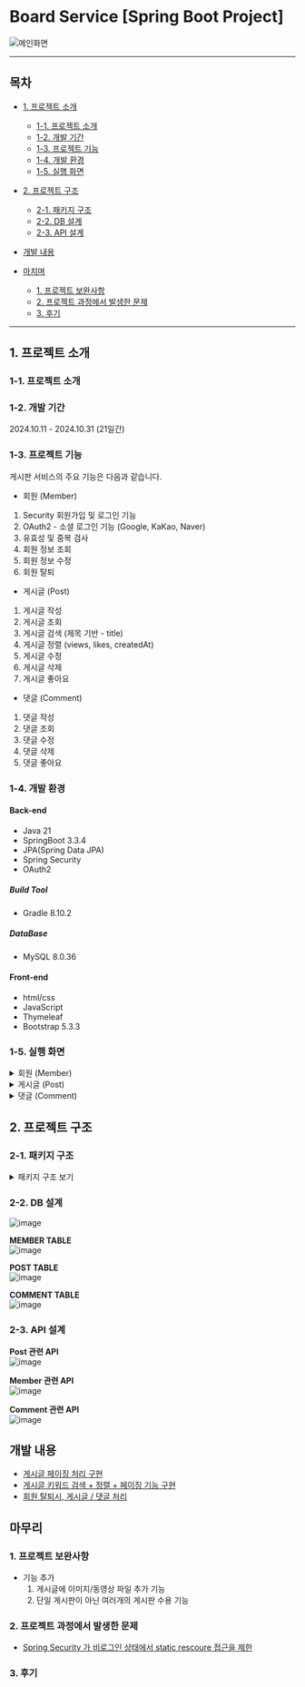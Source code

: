 # Board Service [Spring Boot Project]

![메인화면](https://github.com/user-attachments/assets/1a502db6-2167-47cd-94ee-f8cfabb044fa)

---
## 목차
 - [1. 프로젝트 소개](#1-프로젝트-소개)
   - [1-1. 프로젝트 소개](#1-1-프로젝트-소개)
   - [1-2. 개발 기간](#1-2-개발-기간)
   - [1-3. 프로젝트 기능](#1-3-프로젝트-기능)
   - [1-4. 개발 환경](#1-4-개발-환경)
   - [1-5. 실행 화면](#1-5-실행-환경)
  
 - [2. 프로젝트 구조](#2-프로젝트-구조)
   - [2-1. 패키지 구조](#2-1-패키지-구조)
   - [2-2. DB 설계](#2-2-DB-설계)
   - [2-3. API 설계](#2-3-API-설계)
  
 - [개발 내용](#개발-내용)

 - [마치며](#마치며)
   - [1. 프로젝트 보완사항](#1-프로젝트-보완사항)
   - [2. 프로젝트 과정에서 발생한 문제](#2-프로젝트-과정에서-발생한-문제)
   - [3. 후기](#3-후기)
---

## 1. 프로젝트 소개

### 1-1. 프로젝트 소개



### 1-2. 개발 기간

2024.10.11 - 2024.10.31 (21일간)


### 1-3. 프로젝트 기능

게시판 서비스의 주요 기능은 다음과 같습니다.

- 회원 (Member)
1. Security 회원가입 및 로그인 기능
2. OAuth2 - 소셜 로그인 기능 (Google, KaKao, Naver)
3. 유효성 및 중복 검사
4. 회원 정보 조회
5. 회원 정보 수정
6. 회원 탈퇴

- 게시글 (Post)
1. 게시글 작성
2. 게시글 조회
3. 게시글 검색 (제목 기반 - title)
4. 게시글 정렬 (views, likes, createdAt)
5. 게시글 수정
6. 게시글 삭제
7. 게시글 좋아요

- 댓글 (Comment)
1. 댓글 작성
2. 댓글 조회
3. 댓글 수정
4. 댓글 삭제
5. 댓글 좋아요


### 1-4. 개발 환경

#### Back-end
 - Java 21
 - SpringBoot 3.3.4
 - JPA(Spring Data JPA)
 - Spring Security
 - OAuth2

##### Build Tool
 - Gradle 8.10.2

##### DataBase
 - MySQL 8.0.36

#### Front-end
 - html/css
 - JavaScript
 - Thymeleaf
 - Bootstrap 5.3.3


### 1-5. 실행 화면

  <details>
    <summary>회원 (Member)</summary>

   **1. 로그인 화면 - ("/members/login")**  
   ![image](https://github.com/user-attachments/assets/f8f20f6d-d922-42a6-8f64-7d9cc976f1e9)  

   [소셜 로그인 - Google]  
   ![image](https://github.com/user-attachments/assets/842da38c-2ecf-4413-a65b-1d42a196a9a5)  
   ![image](https://github.com/user-attachments/assets/8f8ce3ea-602e-46d7-99bf-000d0de689ab)  
   Google 로그인 화면으로 이동한다.  

   [소셜 로그인 - Naver]  
   ![image](https://github.com/user-attachments/assets/670edb23-4afe-45e1-bd15-ffa3cdef0870)  
   ![image](https://github.com/user-attachments/assets/37a051fc-53e4-4755-b472-3580ffd68daf)  
   Naver 로그인 화면으로 이동한다.  

   [소셜 로그인 - Kakao]  
   ![image](https://github.com/user-attachments/assets/c7f5bb47-b502-4e4f-ac7e-c3c8b2b442ab)  
   ![image](https://github.com/user-attachments/assets/91307a71-1c8f-4e57-a116-6b19b4629143)  
   Kakao 로그인 화면으로 이동한다.  


   **2. 회원가입 화면 - ("/members/join")**
   ![image](https://github.com/user-attachments/assets/ffdddc0d-6cd2-4904-ae8b-d723986b363f)  

   ※ 회원가입 입력값에 대한 유효성 검사  
   ![image](https://github.com/user-attachments/assets/881711b1-ba8b-4fda-be5e-08babc761dc9)  

   Example) 새로운 회원가입  
   ※ 'username' 중복 검사 - 같은 'username' 을 가지고 있는 기존 회원 존재  
   ![image](https://github.com/user-attachments/assets/e3613693-e6bd-467e-a412-77466d0ffee7)  

   ※ 정상적으로 회원가입 완료!  
   ![image](https://github.com/user-attachments/assets/747c4549-6075-428a-8323-9521a085f712)
   ![image](https://github.com/user-attachments/assets/dd7c7c19-2c38-46ac-b36a-bf78e467b195)  
   DB 에 저장된 모습

   

   **3. 회원정보 화면 - ("/members/info)**


   **4-1. 회원정보 수정 화면 - ("/members/info/update")**

   ![image](https://github.com/yashin20/BoardServiceV2/assets/92693776/49fd5a13-5ff2-4ee5-96b1-8fef64824af3)  
   로그인 된 username 을 입력하여, 회원정보 화면으로 이동  

   ![image](https://github.com/yashin20/BoardServiceV2/assets/92693776/1ffe8588-1a0d-4b49-8bb8-15a53608835e)  

  
   ![image](https://github.com/yashin20/BoardServiceV2/assets/92693776/db057e23-35ee-4f4b-afcb-333b7dcc2956)  
   변경하려는 닉네임에 대한 중복 체크    
   ![image](https://github.com/yashin20/BoardServiceV2/assets/92693776/8e879869-e2e9-4503-8ff2-80213486f736)  
   변경하려는 비밀번호에 대한 유효성 체크    

   **4-2. 비밀번호 수정 화면 - ("/members/info/updatePassword")**


   **5. 회원 탈퇴**
   ![image](https://github.com/yashin20/BoardServiceV2/assets/92693776/86e4f872-27d0-4d94-a470-5e5ad86565dd)  
   ![image](https://github.com/yashin20/BoardServiceV2/assets/92693776/109b6351-9b3c-4f57-a1eb-26bc5373da76)  
   ![image](https://github.com/yashin20/BoardServiceV2/assets/92693776/e0a6d5a1-82f8-41b2-bbde-ae1eeaeb9f09)  
   회원 탈퇴 처리 후, 메인 페이지로 리다이렉션, 로그아웃 처리가 된다.    
   또한, 탈퇴한 회원이 작성한 게시글 / 댓글의 작성자는 'unknown' 으로 표기된다.  

    
  </details>



  
  <details>
    <summary>게시글 (Post)</summary>
    
   **1. 게시글 전체 목록**

   로그인 X 화면  
   ![image](https://github.com/yashin20/BoardServiceV2/assets/92693776/5547af49-7724-4aeb-979f-7a6ad2590bdd)  

   로그인 O 화면  
   ![image](https://github.com/yashin20/BoardServiceV2/assets/92693776/0871872a-720b-445f-bfe3-2055b252bd2e)  



   **1-1. 게시글 전체 목록 정렬**

   '조회수' 기준으로 내림차순 정렬  
   ![image](https://github.com/yashin20/BoardServiceV2/assets/92693776/18250746-ccbb-4911-bcf1-f39d151f0f83)  

   ※ 로그인을 하지 않아도 게시글 정렬이 가능하다.  



   **2. 게시글 등록 화면**

   ![image](https://github.com/yashin20/BoardServiceV2/assets/92693776/67099714-c576-4029-8b68-552aa2a8ef5e)  

   로그인한 사용자만 게시글 작성이 가능하며, 작성 후 '게시' 버튼을 누르면 메인 페이지로 리다이렉트 된다.  

   

   **3. 게시글 상세 정보**

   로그인 X  
   ![image](https://github.com/yashin20/BoardServiceV2/assets/92693776/92b77621-66c2-4a46-83e7-e13552424ae3)  

   ※ 로그인 하지 않은 경우, 게시글 상세 정보에 접근 가능하지만, '게시글 설정' 옵션에 접근할 수 없다.  


   작성자 계정이 아닌 다른 계정으로 로그인 O  
   ![image](https://github.com/yashin20/BoardServiceV2/assets/92693776/bef81a23-7918-4817-a5b6-b0dc5515f885)  

   ※ 작성자 계정이 아닌 다른 계정으로 로그인한 경우, '게시글 설정' 옵션에 접근 가능하지만, '게시글 작성' 기능만 접근 가능하다.  


   작성자 계정으로 로그인 O  
   ![image](https://github.com/yashin20/BoardServiceV2/assets/92693776/15f21e93-5271-447d-b708-f7aa6e0feff0)  

   ※ 작성자 계정으로 로그인 한 경우, '게시글 수정' 과 '게시글 삭제' 를 할 수 있다.  



   **4. 게시글 수정 화면**

   ![image](https://github.com/yashin20/BoardServiceV2/assets/92693776/2ecc1243-4c45-4f2f-9b42-4af5f6e7e914)  

   게시글 수정 후, '게시' 버튼을 눌러 수정을 마무리한다.    
   '게시' 버튼을 누르면 게시글 목록으로 이동한다.  

   [수정된 게시글 화면]  
   ![image](https://github.com/yashin20/BoardServiceV2/assets/92693776/c828dff6-270e-4b36-a597-85969a196c0c)  
   
   

   **5. 게시글 삭제 화면**

   ![image](https://github.com/yashin20/BoardServiceV2/assets/92693776/816ef173-4759-4456-b8b5-1ad39da2f7bb)  

   '게시글 삭제' 버튼을 눌러 삭제를 진행한다.  

   ![image](https://github.com/yashin20/BoardServiceV2/assets/92693776/08081d6f-d02c-4c06-9a42-d1c9d963d53d)  

   '게시글 번호'를 포함한 삭제 완료 안내 메시지가 등장한다.

   [게시글 목록]  
   ![image](https://github.com/yashin20/BoardServiceV2/assets/92693776/440f7a24-f7f1-4178-b6da-94319eda0f34)  

   게시글이 삭제 된 것을 볼 수 있다.


   **6. 게시글 검색 화면**

   ![image](https://github.com/yashin20/BoardServiceV2/assets/92693776/6b0fdefb-da6a-4dc7-9220-14c441fbb801)  



  **6-1. 게시글 검색 후 페이징 화면**

  ['by' 키워드로 검색한 화면]  
  ![image](https://github.com/yashin20/BoardServiceV2/assets/92693776/bbd81c39-1be6-45da-a29c-a9431b2a07ca)  

  ['by' 키워드로 검색 내용 中 사용자 기준 4페이지]  
  ![image](https://github.com/yashin20/BoardServiceV2/assets/92693776/c56913a8-1e71-4927-a828-27cf637fc195)  



  **6-2. 게시글 검색 후 페이징 + 정렬**

  ['by' 키워드로 검색 내용 && 조회수 기준 내림차순 정렬]  
  ![image](https://github.com/yashin20/BoardServiceV2/assets/92693776/79fef79f-8ff0-4c39-99ac-2677d557079b)  


  ['by' 키워드로 검색 내용 && 조회수 기준 내림차순 정렬 中 사용자 기준 1페이지]  
  ![image](https://github.com/yashin20/BoardServiceV2/assets/92693776/d346d15f-fe23-401e-a321-e79a19fa6537)   
    
  </details>

  <details>
    <summary>댓글 (Comment)</summary>

  **1. 댓글 작성 화면**
  

  **2. 댓글 수정**



  **3. 댓글 삭제**

    
  </details>




## 2. 프로젝트 구조

### 2-1. 패키지 구조

<details>

<summary>패키지 구조 보기</summary>

```

```


</details>



### 2-2. DB 설계

![image](https://github.com/yashin20/BoardServiceV2/assets/92693776/34bac54a-31d9-458a-83e3-33ca74f29413)

**MEMBER TABLE**   
![image](https://github.com/yashin20/BoardServiceV2/assets/92693776/688dd71e-b194-41d7-8366-5634e666f748)  

**POST TABLE**  
![image](https://github.com/yashin20/BoardServiceV2/assets/92693776/e56c4f17-526d-4c94-92b3-14cb63b0aee3)  

**COMMENT TABLE**  
![image](https://github.com/yashin20/BoardServiceV2/assets/92693776/422d6e53-7c6c-4d22-bc08-fd9febfa44a6)  



### 2-3. API 설계

**Post 관련 API**  
![image](https://github.com/yashin20/BoardServiceV2/assets/92693776/04184267-86fe-41fd-af99-a6772c85633a)  
  
**Member 관련 API**  
![image](https://github.com/yashin20/BoardServiceV2/assets/92693776/22b3ae7b-34c0-4746-86cc-bdf8feadf447)  
  
**Comment 관련 API**  
![image](https://github.com/yashin20/BoardServiceV2/assets/92693776/bc8aa6de-89c6-4e65-97a5-374b5d8df839)  
  



## 개발 내용

- <a href="https://notorious.tistory.com/340" target="_blank">게시글 페이징 처리 구현</a>
- <a href="https://notorious.tistory.com/341" target="_blank">게시글 키워드 검색 + 정렬 + 페이징 기능 구현</a>
- <a href="https://notorious.tistory.com/342" target="_blank">회원 탈퇴시, 게시글 / 댓글 처리</a>



## 마무리

### 1. 프로젝트 보완사항

- 기능 추가
  1. 게시글에 이미지/동영상 파일 추가 기능
  2. 단일 게시판이 아닌 여러개의 게시판 수용 기능

### 2. 프로젝트 과정에서 발생한 문제
- <a href="https://notorious.tistory.com/339" target="_blank">Spring Security 가 비로그인 상태에서 static rescoure 접근을 제한</a>


### 3. 후기




